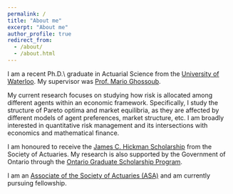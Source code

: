 ```yaml
---
permalink: /
title: "About me"
excerpt: "About me"
author_profile: true
redirect_from: 
  - /about/
  - /about.html
---
```


I am a recent Ph.D.\ graduate in Actuarial Science from the [University of Waterloo](https://uwaterloo.ca/statistics-and-actuarial-science/). My supervisor was [Prof. Mario Ghossoub](https://sites.google.com/site/marioghossoub/).

My current research focuses on studying how risk is allocated among different agents within an economic framework. Specifically, I study the structure of Pareto optima and market equilibria, as they are affected by different models of agent preferences, market structure, etc. I am broadly interested in quantitative risk management and its intersections with economics and mathematical finance.

I am honoured to receive the [James C. Hickman Scholarship](https://www.soa.org/resources/announcements/press-releases/2022/2022-hickman-scholar/) from the Society of Actuaries. My research is also supported by the Government of Ontario through the [Ontario Graduate Scholarship Program](https://osap.gov.on.ca/OSAPPortal/en/A-ZListofAid/PRDR019245.html).

I am an [Associate of the Society of Actuaries (ASA)](https://www.soa.org/education/exam-req/edu-asa-req/) and am currently pursuing fellowship.
